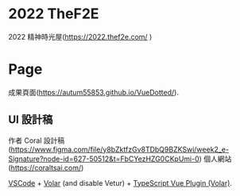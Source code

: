 # 2022 TheF2E
2022 精神時光屋(https://2022.thef2e.com/ )

# Page

成果頁面(https://autum55853.github.io/VueDotted/).

## UI 設計稿
作者 Coral
設計稿(https://www.figma.com/file/y8bZktfzGv8TDbQ9BZKSwi/week2_e-Signature?node-id=627-50512&t=FbCYezHZG0CKpUmi-0)
個人網站(https://coraltsai.com/)


[VSCode](https://code.visualstudio.com/) + [Volar](https://marketplace.visualstudio.com/items?itemName=Vue.volar) (and disable Vetur) + [TypeScript Vue Plugin (Volar)](https://marketplace.visualstudio.com/items?itemName=Vue.vscode-typescript-vue-plugin).


